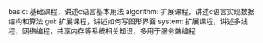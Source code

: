 basic: 基础课程，讲述c语言基本用法
algorithm: 扩展课程，讲述c语言实现数据结构和算法
gui: 扩展课程，讲述如何写图形界面
system: 扩展课程，讲述多线程，网络编程，共享内存等系统相关知识，多用于服务端编程
